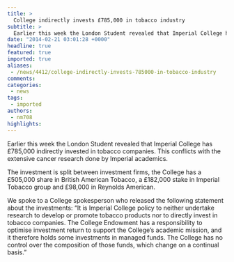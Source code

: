 ```yaml
---
title: >
  College indirectly invests £785,000 in tobacco industry
subtitle: >
  Earlier this week the London Student revealed that Imperial College has £785,000 indirectly invested in tobacco companies. This conflicts with the extensive cancer research done by Imperial academics.
date: "2014-02-21 03:01:28 +0000"
headline: true
featured: true
imported: true
aliases:
 - /news/4412/college-indirectly-invests-785000-in-tobacco-industry
comments:
categories:
 - news
tags:
 - imported
authors:
 - nm708
highlights:
---
```


Earlier this week the London Student revealed that Imperial College has £785,000 indirectly invested in tobacco companies. This conflicts with the extensive cancer research done by Imperial academics.

The investment is split between investment firms, the College has a £505,000 share in British American Tobacco, a £182,000 stake in Imperial Tobacco group and £98,000 in Reynolds American.

We spoke to a College spokesperson who released the following statement about the investments: “It is Imperial College policy to neither undertake research to develop or promote tobacco products nor to directly invest in tobacco companies. The College Endowment has a responsibility to optimise investment return to support the College’s academic mission, and it therefore holds some investments in managed funds. The College has no control over the composition of those funds, which change on a continual basis.”
